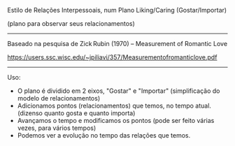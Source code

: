 Estilo de Relações Interpessoais, num Plano Liking/Caring (Gostar/Importar)

(plano para observar seus relacionamentos)

--------------------------------------------------------------------------------

Baseado na pesquisa de Zick Rubin (1970) – Measurement of Romantic Love

https://users.ssc.wisc.edu/~jpiliavi/357/Measurementofromanticlove.pdf

--------------------------------------------------------------------------------

Uso:
- O plano é dividido em 2 eixos, "Gostar" e "Importar" (simplificação do modelo de relacionamentos) 
- Adicionamos pontos (relacionamentos) que temos, no tempo atual. (dizenso quanto gosta e quanto importa)
- Avançamos o tempo e modificamos os pontos (pode ser feito várias vezes, para vários tempos)
- Podemos ver a evolução no tempo das relações que temos. 
